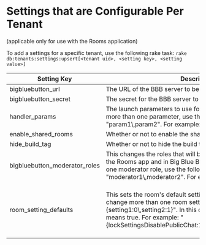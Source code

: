 # Settings that are Configurable Per Tenant
(applicable only for use with the Rooms application)

To add a settings for a specific tenant, use the following rake task: `rake db:tenants:settings:upsert[<tenant uid>, <setting key>, <setting value>]`

| Setting Key |	Description | Defaults  |
| ----------  | ----------  | ----------  |
| bigbluebutton_url | The URL of the BBB server to be used | |
| bigbluebutton_secret | The secret for the BBB server to be used | |
| handler_params | The launch parameters to use for creating the room ID. To add more than one parameter, use the following syntax: "param1\\,param2". For example: "context_id\\,resource_link_id" | The default value is 'resource_link_id'. |
| enable_shared_rooms | Whether or not to enable the shared rooms feature. | The default is false. |
| hide_build_tag | Whether or not to hide the build tag. | The default is false. |
| bigbluebutton_moderator_roles | This changes the roles that will be considered moderators in the Rooms app and in Big Blue Button. To change more than one moderator role, use the following syntax: "moderator1\\,moderator2". For example: "Learner\\,Teacher". | The default moderator roles include the "Instructor","Faculty","Teacher","Mentor","Administrator", and "Admin". |
| room_setting_defaults | This sets the room's default settings in the rooms app. To change more than one room setting, use the following syntax: "{setting1:0\\,setting2:1}". In this case, 0 means false and 1 means true. For example: "{lockSettingsDisablePublicChat:1\\,lockSettingsDisableNote:0}". | The default room settings are lockSettingsDisableCam:0, lockSettingsDisableMic:0, lockSettingsDisablePrivateChat:0, lockSettingsDisablePublicChat:0, lockSettingsDisableNote:0, autoStartRecording:0, allowStartStopRecording:1, waitForModerator:1, allModerators:0, record:1. |